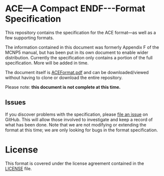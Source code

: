 # ACE&mdash;A Compact ENDF---Format Specification
This repository contains the specification for the ACE format&mdash;as well as a few supporting formats. 

The information contained in this document was formerly Appendix F of the MCNP5 manual, but has been put in its own document to enable wider distribution. Currently the specification only contains a portion of the full specification. More will be added in time.

The document itself is [ACEFormat.pdf](ACEFormat.pdf) and can be downloaded/viewed without having to clone or download the entire repository.

Please note: **this document is not complete at this time.**

## Issues
If you discover problems with the specification, please [file an issue](https://github.com/NuclearData/ACEFormat/issues) on GitHub. This will allow those involved to investigate and keep a record of what has been done. Note that we are not modifying or extending the format at this time; we are only looking for bugs in the format specification.

# License
This format is covered under the license agreement contained in the [LICENSE](LICENSE) file.
